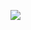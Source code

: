 [![](http://img.youtube.com/vi/IQP1nmYJLWE/0.jpg)](https://www.youtube.com/watch?v=IQP1nmYJLWE&list=PLb6UbFXBdbCrvdXVgY_3jp5swtvW24fYv&index=1)
